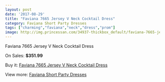 ```yaml
---
layout: post
date: '2017-08-29'
title: "Faviana 7665 Jersey V Neck Cocktail Dress"
category: Faviana Short Party Dresses
tags: ["charming","faviana","neck","dress","prom"]
image: http://img.princessan.com/34937-thickbox_default/faviana-7665-jersey-v-neck-cocktail-dress.jpg
---
```

Faviana 7665 Jersey V Neck Cocktail Dress

On Sales: **$351.99**
<a href="https://www.princessan.com/en/16380-faviana-7665-jersey-v-neck-cocktail-dress.html"><amp-img layout="responsive" width="600" height="600" src="//img.princessan.com/34937-thickbox_default/faviana-7665-jersey-v-neck-cocktail-dress.jpg" alt="Faviana 7665 Jersey V Neck Cocktail Dress 0" /></a>
<a href="https://www.princessan.com/en/16380-faviana-7665-jersey-v-neck-cocktail-dress.html"><amp-img layout="responsive" width="600" height="600" src="//img.princessan.com/34938-thickbox_default/faviana-7665-jersey-v-neck-cocktail-dress.jpg" alt="Faviana 7665 Jersey V Neck Cocktail Dress 1" /></a>

Buy it: [Faviana 7665 Jersey V Neck Cocktail Dress](https://www.princessan.com/en/16380-faviana-7665-jersey-v-neck-cocktail-dress.html "Faviana 7665 Jersey V Neck Cocktail Dress")

View more: [Faviana Short Party Dresses](https://www.princessan.com/en/136- "Faviana Short Party Dresses")